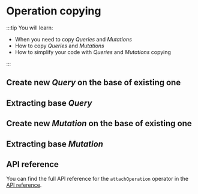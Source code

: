# Operation copying

:::tip You will learn:

- When you need to copy _Queries_ and _Mutations_
- How to copy _Queries_ and _Mutations_
- How to simplify your code with _Queries_ and _Mutations_ copying

:::

## Create new _Query_ on the base of existing one

## Extracting base _Query_

## Create new _Mutation_ on the base of existing one

## Extracting base _Mutation_

## API reference

You can find the full API reference for the `attachOperation` operator in the [API reference](/api/operators/attach_operation).

